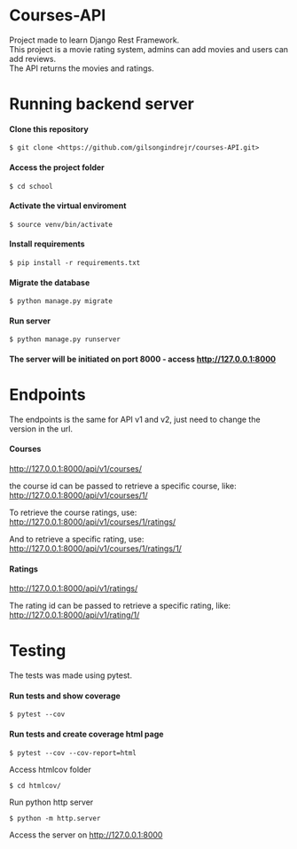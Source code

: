 # Courses-API

Project made to learn Django Rest Framework.\
This project is a movie rating system, admins can add movies and users can add reviews.\
The API returns the movies and ratings.

# Running backend server

#### Clone this repository
```
$ git clone <https://github.com/gilsongindrejr/courses-API.git>
```

#### Access the project folder
```
$ cd school
```

#### Activate the virtual enviroment
```
$ source venv/bin/activate
```

#### Install requirements
```
$ pip install -r requirements.txt
```

#### Migrate the database
```
$ python manage.py migrate
```

#### Run server
```
$ python manage.py runserver
```

#### The server will be initiated on port 8000 - access <http://127.0.0.1:8000> 

# Endpoints

The endpoints is the same for API v1 and v2, just need to change the version in the url.

#### Courses

<http://127.0.0.1:8000/api/v1/courses/>

the course id can be passed to retrieve a specific course, like:\
<http://127.0.0.1:8000/api/v1/courses/1/>

To retrieve the course ratings, use:\
<http://127.0.0.1:8000/api/v1/courses/1/ratings/>

And to retrieve a specific rating, use:\
<http://127.0.0.1:8000/api/v1/courses/1/ratings/1/>

#### Ratings

<http://127.0.0.1:8000/api/v1/ratings/>

The rating id can be passed to retrieve a specific rating, like:\
<http://127.0.0.1:8000/api/v1/rating/1/>

# Testing

The tests was made using pytest.


#### Run tests and show coverage
```
$ pytest --cov
```

#### Run tests and create coverage html page
```
$ pytest --cov --cov-report=html
```

Access htmlcov folder
```
$ cd htmlcov/
```

Run python http server
```
$ python -m http.server
```

Access the server on <http://127.0.0.1:8000> 
